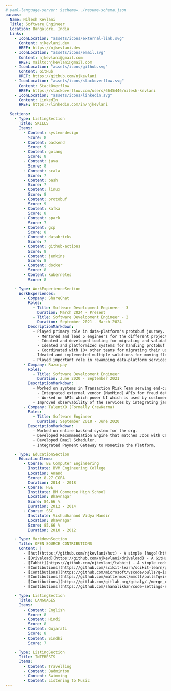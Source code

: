 ```yaml
---
# yaml-language-server: $schema=../resume-schema.json
params:
  Name: Nilesh Kevlani
  Title: Software Engineer
  Location: Bangalore, India
  Links:
    - IconLocation: "assets/icons/external-link.svg"
      Content: njkevlani.dev
      HREF: https://njkevlani.dev
    - IconLocation: "assets/icons/email.svg"
      Content: njkevlani@gmail.com
      HREF: mailto:njkevlani@gmail.com
    - IconLocation: "assets/icons/github.svg"
      Content: GitHub
      HREF: https://github.com/njkevlani
    - IconLocation: "assets/icons/stackoverflow.svg"
      Content: StackOverflow
      HREF: https://stackoverflow.com/users/6645446/nilesh-kevlani
    - IconLocation: "assets/icons/linkedin.svg"
      Content: LinkedIn
      HREF: https://linkedin.com/in/njkevlani

  Sections:
    - Type: ListingSection
      Title: SKILLS
      Items:
        - Content: system-design
          Score: 8
        - Content: backend
          Score: 9
        - Content: golang
          Score: 8
        - Content: java
          Score: 8
        - Content: scala
          Score: 7
        - Content: bash
          Score: 7
        - Content: linux
          Score: 8
        - Content: protobuf
          Score: 9
        - Content: kafka
          Score: 8
        - Content: spark
          Score: 7
        - Content: gcp
          Score: 8
        - Content: databricks
          Score: 7
        - Content: github-actions
          Score: 8
        - Content: jenkins
          Score: 8
        - Content: docker
          Score: 8
        - Content: kubernetes
          Score: 8

    - Type: WorkExperienceSection
      WorkExperiences:
        - Company: ShareChat
          Roles:
            - Title: Software Development Engineer - 3
              Duration: March 2024 - Present
            - Title: Software Development Engineer - 2
              Duration: September 2021 - March 2024
          DescriptionMarkdown: |
            - Played primary role in data-platform's protobuf journey.
              - Mentored and lead 5 engineers for the different projects related to protobuf adoption.
              - Ideated and developed tooling for migrating and validating data from JSON to protobuf.
              - Ideated and platformized systems for handling protobuf data. One of the big technical achievement in this was, systems were able to handle new protobuf contracts without any deployments.
              - Coordinated with 10+ other teams for migrating their use cases from JSON to protobuf.
            - Ideated and implemented multiple solutions for moving flows from GitHub+PRs to UI, which greately improved user experience and efficiency for data-platform users.
            - Played important role in rewamping data-platform services which included rewriting services in more efficient languages, replacing costlier components with cost-efficient components and architectural changes.
        - Company: Razorpay
          Roles:
            - Title: Software Development Engineer
              Duration: June 2020 - September 2021
          DescriptionMarkdown: |
            - Worked on systems in Transaction Risk Team serving end-customer, merchants, ops team & other backend systems.
              - Integrated external vendor (MaxMind) APIs for fraud detection.
              - Worked on APIs which power UI which is used by customer to raise disputes for transactions.
            - Improved observability of the services by integrating jaeger tracing.
        - Company: TalentXO (Formally CrewKarma)
          Roles:
            - Title: Software Engineer
              Duration: September 2018 - June 2020
          DescriptionMarkdown: |
            - Worked on entire backend system for the org.
            - Developed Recommendation Engine that matches Jobs with Candidate and vice versa.
            - Developed Email Scheduler.
            - Integrated Payment Gateway to Monetize the Platform.

    - Type: EducationSection
      EducationItems:
        - Course: BE Computer Engineering
          Institute: BVM Engineering College
          Location: Anand
          Score: 8.27 CGPA
          Duration: 2014 - 2018
        - Course: HSE
          Institute: BM Commerse High School
          Location: Bhavnagar
          Score: 84.66 %
          Duration: 2012 - 2014
        - Course: SSC
          Institute: Vishudhanand Vidya Mandir
          Location: Bhavnagar
          Score: 85.66 %
          Duration: 2010 - 2012

    - Type: MarkdownSection
      Title: OPEN SOURCE CONTRIBUTIONS
      Content: |
        - [hst](https://github.com/njkevlani/hst) - A simple [hugo](https://gohugo.io) theme. 
        - [Driveload](https://github.com/njkevlani/driveload) - A GitHub action that downloads file from the Internet and uploads it to Google Drive.
        - [Tabbit](https://github.com/njkevlani/tabbit) - A simple reddit web client with vim like keybindings.
        - [Contibutions](https://github.com/scikit-learn/scikit-learn/pulls?q=is%3Apr+author%3Anjkevlani) in [scikit-learn](https://scikit-learn.org/).
        - [Contibutions](https://github.com/microsoft/vscode/pulls?q=is%3Apr+author%3Anjkevlani) in [Visual Studio Code](https://code.visualstudio.com/).
        - [Contibutions](https://github.com/mattermost/mmctl/pulls?q=is%3Apr+author%3Anjkevlani) in [Mattermost](https://mattermost.com/) CLI.
        - [Contibutions](https://gitlab.com/gitlab-org/gitaly/-/merge_requests?scope=all&state=all&author_username=njkevlani) in [GitLab](https://gitlab.com/)'s Gitaly.
        - [Contibutions](https://github.com/shanalikhan/code-settings-sync/pulls?q=is%3Apr+author%3Anjkevlani) in [Code Settings Sync](https://marketplace.visualstudio.com/items?itemName=Shan.code-settings-sync) Plugin.

    - Type: ListingSection
      Title: LANGUAGES
      Items:
        - Content: English
          Score: 8
        - Content: Hindi
          Score: 8
        - Content: Gujarati
          Score: 8
        - Content: Sindhi
          Score: 7

    - Type: ListingSection
      Title: INTERESTS
      Items:
        - Content: Travelling
        - Content: Badminton
        - Content: Swimming
        - Content: Listening to Music
---
```

